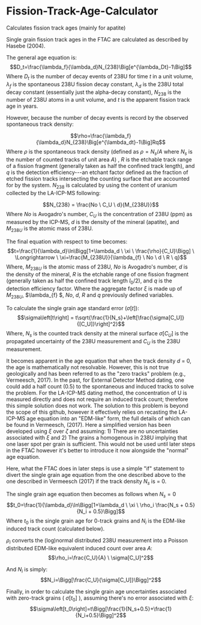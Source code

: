 # Fission-Track-Age-Calculator
Calculates fission track ages (mainly for apatite)

Single grain fission track ages in the FTAC are calculated as described by Hasebe (2004).
 
The general age equation is:
$$D_t=\frac{\lambda_f}{\lambda_d}N_{238}\Big[e^{\lambda_Dt}-1\Big]$$
Where $D_t$ is the number of decay events of 238U for time $t$ in a unit volume, $\lambda_f$ is the spontaneous 238U fission decay constant, $\lambda_d$ is the 238U total decay constant (essentially just the alpha-decay constant), $N_{238}$ is the number of 238U atoms in a unit volume, and $t$ is the apparent fission track age in years.

However, because the number of decay events is record by the observed spontaneous track density:

$$\rho=\frac{\lambda_f}{\lambda_d}N_{238}\Big[e^{\lambda_dt}-1\Big]Rq$$
Where $\rho$ is the spontaneous track density (defined as $\rho=N_s/A$ where $N_s$ is the number of counted tracks of unit area $A$) , $R$ is the etchable track range of a fission fragment (generally taken as half the confined track length), and $q$ is the detection efficiency---an etchant factor defined as the fraction of etched fission tracks intersecting the counting surface that are accounted for by the system. $N_{238}$ is calculated by using the content of uranium collected by the LA-ICP-MS following:

$$N_{238} = \frac{No \ C_U \ d}{M_{238U}}$$
Where $No$ is Avogadro's number, $C_U$ is the concentration of 238U (ppm) as measured by the ICP-MS, $d$ is the density of the mineral (apatite), and $M_{238U}$ is the atomic mass of 238U.

The final equation with respect to time becomes:
$$t=\frac{1}{\lambda_d}\ln\Bigg[1+\lambda_d \ \xi \ \frac{\rho}{C_U}\Bigg] \ \Longrightarrow \ \xi=\frac{M_{238U}}{\lambda_{f} \ No \ d \ R \ q}$$
Where, $M_{238U}$ is the atomic mass of 238U, $No$ is Avogadro's number, $d$ is the density of the mineral, $R$ is the etchable range of one fission fragment (generally taken as half the confined track length $l_0/2$), and $q$ is the detection efficiency factor.  Where the aggregate factor $\xi$ is made up of $M_{238U}$, $\lambda_{f} $, $No$, $d$, $R$ and $q$ previously defined variables.

To calculate the single grain age standard error ($\sigma\left[t\right]$):
$$\sigma\left[t\right] = t\sqrt{\frac{1}{N_s}+\left[\frac{\sigma[C_U]}{[C_U]}\right]^2}$$
Where, $N_s$ is the counted track density at the mineral surface $\sigma[C_U]$ is the propagated uncertainty of the 238U measurement and $C_U$ is the 238U measurement.

It becomes apparent in the age equation that when the track density $d$ = 0, the age is mathematically not resolvable. However, this is not true geologically and has been referred to as the "zero tracks" problem (e.g., Vermeesch, 2017).  In the past, for External Detector Method dating, one could add a half count (0.5) to the spontaneous and induced tracks to solve the problem. For the LA-ICP-MS dating method, the concentration of U is measured directly and does not require an induced track count; therefore this simple solution does not work. The solution to this problem is beyond the scope of this github, however it effectively relies on recasting the LA-ICP-MS age equation into an "EDM-like" form, the full details of which can be found in Vermeesch, (2017). Here a simplified version has been developed using $\xi$ over $\zeta$ and assuming: 1) There are no uncertainties associated with $\xi$ and 2) The grains a homogenous in 238U implying that one laser spot per grain is sufficient. This would not be used until later steps in the FTAC however it's better to introduce it now alongside the "normal" age equation.

Here, what the FTAC does in later steps is use a simple "if" statement to divert the single grain age equation from the one described above to the one described in Vermeesch (2017) if the track density $N_s$ is = 0.

The single grain age equation then becomes as follows when $N_s=0$
$$t_0=\frac{1}{\lambda_d}\ln\Bigg[1+\lambda_d \ \xi \ \rho_i \frac{N_s + 0.5}{N_i + 0.5}\Bigg]$$
Where $t_0$ is the single grain age for 0-track grains and $N_i$ is the EDM-like induced track count (calculated below).


$\rho_i$ converts the (log)normal distributed 238U measurement into a Poisson distributed EDM-like equivalent induced count over area $A$:
$$\rho_i=\frac{C_U}{A} \ \sigma[C_U]^2$$


And $N_i$ is simply:
$$N_i=\Bigg[\frac{C_U}{\sigma[C_U]}\Bigg]^2$$

Finally, in order to calculate the single grain age uncertainties associated with zero-track grains ( $\sigma\left[t_0\right]$ ), assuming there's no error associated with $\xi$:
$$\sigma\left[t_0\right]=t\Bigg[\frac{1}{N_s+0.5}+\frac{1}{N_i+0.5}\Bigg]^2$$
